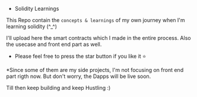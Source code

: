 * Solidity Learnings

This Repo contain the `concepts & learnings` of my own journey when I'm learning solidity       (^_^)

I'll upload here the smart contracts which I made in the entire process. Also the usecase and front end part as well. 

* Please feel free to press the star button if you like it ⭐


*Since some of them are my side projects, I'm not focusing on front end part rigth now.
But don't worry, the Dapps will be live soon.

Till then keep building and keep Hustling :)

